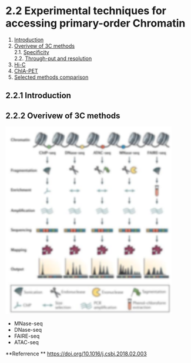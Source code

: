 # 2.2 Experimental techniques for accessing primary-order Chromatin
1. [Introduction](#introduction)
2. [Overivew of 3C methods](#231)<br>
    2.1. [Specificity](#2311)<br>
    2.2. [Through-put and resolution](#2312)
3. [Hi-C](#233)
4. [ChIA-PET](#234)
5. [Selected methods comparison](#235)

## 2.2.1 Introduction<a name="introduction"></a>
## 2.2.2 Overivew of 3C methods<a name="222"></a>









![](/assets/primary.png)

- MNase-seq
- DNase-seq
- FAIRE-seq 
- ATAC-seq

**Referrence **
https://doi.org/10.1016/j.csbj.2018.02.003

